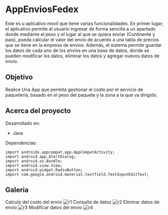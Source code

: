 # AppEnviosFedex

Este es u aplicativo movil que tiene varias funcionalidades. En primer lugar, el aplicativo permite al usuario ingresar de forma sencilla a un apartado donde mediante el peso y el lugar al que se quiera enviar (Continente y pais), pueda calcular el valor del envio de acuerdo a una tabla de precios que se tiene en la empresa de envios. Además, el sistema permite guardar los datos de cada uno de los envios en una base de datos, donde se pueden modificar los datos, eliminar los datos y agregar nuevos datos de envio.

## Objetivo
Realice Una App que permita gestionar el costo por el servicio de paquetería, basado en el peso del paquete y la zona a la que va dirigido.


## Acerca del proyecto
Desarrollado en: 
  - Java

Dependencias:

    import androidx.appcompat.app.AppCompatActivity;
    import android.app.AlertDialog;
    import android.os.Bundle;
    import android.view.View;
    import android.widget.RadioButton;
    import com.google.android.material.textfield.TextInputEditText;
    
## Galeria
Calculo del costo del envio
![r1](https://user-images.githubusercontent.com/42383412/111048915-66e1f580-841b-11eb-9c9d-a1b4ebcd3e45.gif)
Consulta de datos 
![r2](https://user-images.githubusercontent.com/42383412/111049485-8c6eff00-841b-11eb-89ed-be4a7d6ab4cd.gif)
Eliminar datos de envio
![r3](https://user-images.githubusercontent.com/42383412/111049774-a14b9280-841b-11eb-91f0-4e1e11fd19e3.gif)
Modificar datos del envio
![r4](https://user-images.githubusercontent.com/42383412/111050073-b58f8f80-841b-11eb-92e0-48775620d3fe.gif)

